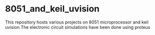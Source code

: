 # 8051_and_keil_uvision

This repository hosts various projects on 8051 microprocessor and keil uvision
The electronic circuit simulations have been done using proteus
